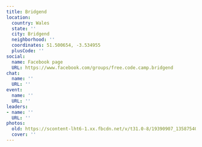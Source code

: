 ```yaml
---
title: Bridgend
location:
  country: Wales
  state: ''
  city: Bridgend
  neighborhood: ''
  coordinates: 51.500654, -3.534955
  plusCode: ''
social:
  name: Facebook page
  URL: https://www.facebook.com/groups/free.code.camp.bridgend
chat:
  name: ''
  URL: ''
event:
  name: ''
  URL: ''
leaders:
- name: ''
  URL: ''
photos:
  old: https://scontent-lht6-1.xx.fbcdn.net/v/t31.0-8/19390907_1358754020827183_800307080888221255_o.jpg?oh=25ca43091c31b06e61ddcbe6b2e9b43a&oe=59DB78BB
  cover: ''
---
```

